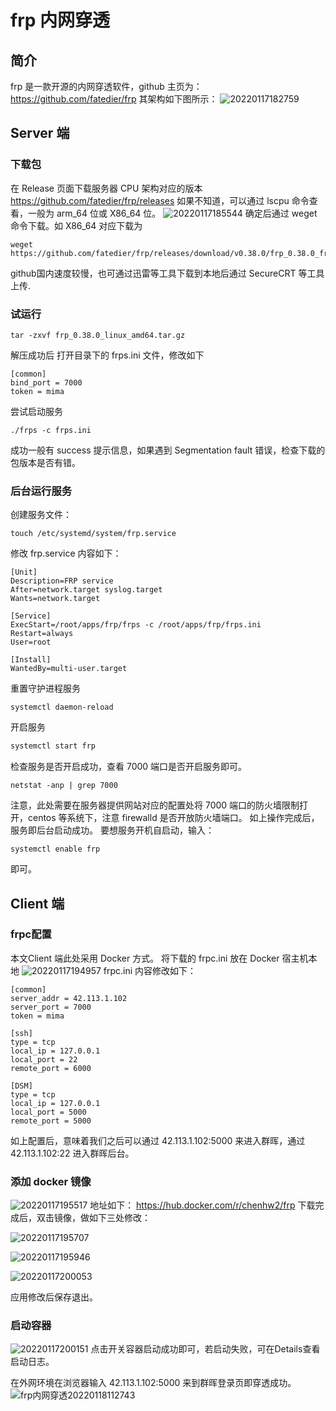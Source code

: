 # frp 内网穿透

## 简介

frp 是一款开源的内网穿透软件，github 主页为：https://github.com/fatedier/frp
其架构如下图所示：
![20220117182759](https://raw.githubusercontent.com/skylinety/blog-pics/master/imgs/20220117182759.png)

## Server 端

### 下载包

在 Release 页面下载服务器 CPU 架构对应的版本 https://github.com/fatedier/frp/releases
如果不知道，可以通过 lscpu 命令查看，一般为 arm_64 位或 X86_64 位。
![20220117185544](https://raw.githubusercontent.com/skylinety/blog-pics/master/imgs/20220117185544.png)
确定后通过 weget 命令下载。如 X86_64 对应下载为

```shell
weget https://github.com/fatedier/frp/releases/download/v0.38.0/frp_0.38.0_freebsd_amd64.tar.gz
```

github国内速度较慢，也可通过迅雷等工具下载到本地后通过 SecureCRT 等工具上传.

### 试运行

```shell
tar -zxvf frp_0.38.0_linux_amd64.tar.gz
```

解压成功后
打开目录下的 frps.ini 文件，修改如下

```shell
[common]
bind_port = 7000
token = mima
```

尝试启动服务

```shell
./frps -c frps.ini
```

成功一般有 success 提示信息，如果遇到 Segmentation fault 错误，检查下载的包版本是否有错。
### 后台运行服务

创建服务文件：
```shell
touch /etc/systemd/system/frp.service
```

修改 frp.service 内容如下：

```shell
[Unit]
Description=FRP service
After=network.target syslog.target
Wants=network.target

[Service]
ExecStart=/root/apps/frp/frps -c /root/apps/frp/frps.ini
Restart=always
User=root

[Install]
WantedBy=multi-user.target
```

重置守护进程服务

```shell
systemctl daemon-reload
```

开启服务

```js
systemctl start frp
```

检查服务是否开启成功，查看 7000 端口是否开启服务即可。

```shell
netstat -anp | grep 7000
```

注意，此处需要在服务器提供网站对应的配置处将 7000 端口的防火墙限制打开，centos 等系统下，注意 firewalld 是否开放防火墙端口。
如上操作完成后，服务即后台启动成功。
要想服务开机自启动，输入：
```shell
systemctl enable frp
```
即可。

## Client 端
### frpc配置
本文Client 端此处采用 Docker 方式。
将下载的 frpc.ini 放在 Docker 宿主机本地
![20220117194957](https://raw.githubusercontent.com/skylinety/blog-pics/master/imgs/20220117194957.png)
frpc.ini 内容修改如下：

```shell
[common]
server_addr = 42.113.1.102
server_port = 7000
token = mima

[ssh]
type = tcp
local_ip = 127.0.0.1
local_port = 22
remote_port = 6000

[DSM]
type = tcp
local_ip = 127.0.0.1
local_port = 5000
remote_port = 5000
```

如上配置后，意味着我们之后可以通过 42.113.1.102:5000 来进入群晖，通过 42.113.1.102:22 进入群晖后台。
### 添加 docker 镜像
![20220117195517](https://raw.githubusercontent.com/skylinety/blog-pics/master/imgs/20220117195517.png)
地址如下：
https://hub.docker.com/r/chenhw2/frp
下载完成后，双击镜像，做如下三处修改：

![20220117195707](https://raw.githubusercontent.com/skylinety/blog-pics/master/imgs/20220117195707.png)

![20220117195946](https://raw.githubusercontent.com/skylinety/blog-pics/master/imgs/20220117195946.png)

![20220117200053](https://raw.githubusercontent.com/skylinety/blog-pics/master/imgs/20220117200053.png)

应用修改后保存退出。

### 启动容器
![20220117200151](https://raw.githubusercontent.com/skylinety/blog-pics/master/imgs/20220117200151.png)
点击开关容器启动成功即可，若启动失败，可在Details查看启动日志。

在外网环境在浏览器输入 42.113.1.102:5000
来到群晖登录页即穿透成功。
![frp内网穿透20220118112743](https://raw.githubusercontent.com/skylinety/blog-pics/master/imgs/frp%E5%86%85%E7%BD%91%E7%A9%BF%E9%80%8F20220118112743.png)